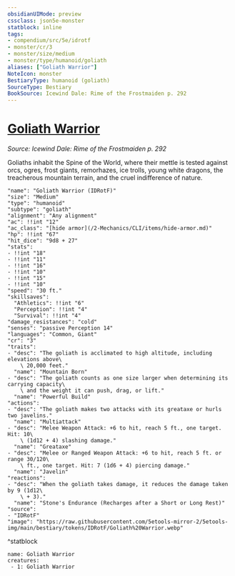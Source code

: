 ```yaml
---
obsidianUIMode: preview
cssclass: json5e-monster
statblock: inline
tags:
- compendium/src/5e/idrotf
- monster/cr/3
- monster/size/medium
- monster/type/humanoid/goliath
aliases: ["Goliath Warrior"]
NoteIcon: monster
BestiaryType: humanoid (goliath)
SourceType: Bestiary
BookSource: Icewind Dale: Rime of the Frostmaiden p. 292
---
```

# [Goliath Warrior](2-Mechanics/CLI/bestiary/humanoid/goliath-warrior-idrotf.md)
*Source: Icewind Dale: Rime of the Frostmaiden p. 292*  

Goliaths inhabit the Spine of the World, where their mettle is tested against orcs, ogres, frost giants, remorhazes, ice trolls, young white dragons, the treacherous mountain terrain, and the cruel indifference of nature.

```statblock
"name": "Goliath Warrior (IDRotF)"
"size": "Medium"
"type": "humanoid"
"subtype": "goliath"
"alignment": "Any alignment"
"ac": !!int "12"
"ac_class": "[hide armor](/2-Mechanics/CLI/items/hide-armor.md)"
"hp": !!int "67"
"hit_dice": "9d8 + 27"
"stats":
- !!int "18"
- !!int "11"
- !!int "16"
- !!int "10"
- !!int "15"
- !!int "10"
"speed": "30 ft."
"skillsaves":
  "Athletics": !!int "6"
  "Perception": !!int "4"
  "Survival": !!int "4"
"damage_resistances": "cold"
"senses": "passive Perception 14"
"languages": "Common, Giant"
"cr": "3"
"traits":
- "desc": "The goliath is acclimated to high altitude, including elevations above\
    \ 20,000 feet."
  "name": "Mountain Born"
- "desc": "The goliath counts as one size larger when determining its carrying capacity\
    \ and the weight it can push, drag, or lift."
  "name": "Powerful Build"
"actions":
- "desc": "The goliath makes two attacks with its greataxe or hurls two javelins."
  "name": "Multiattack"
- "desc": "Melee Weapon Attack: +6 to hit, reach 5 ft., one target. Hit: 10\
    \ (1d12 + 4) slashing damage."
  "name": "Greataxe"
- "desc": "Melee or Ranged Weapon Attack: +6 to hit, reach 5 ft. or range 30/120\
    \ ft., one target. Hit: 7 (1d6 + 4) piercing damage."
  "name": "Javelin"
"reactions":
- "desc": "When the goliath takes damage, it reduces the damage taken by 9 (1d12\
    \ + 3)."
  "name": "Stone's Endurance (Recharges after a Short or Long Rest)"
"source":
- "IDRotF"
"image": "https://raw.githubusercontent.com/5etools-mirror-2/5etools-img/main/bestiary/tokens/IDRotF/Goliath%20Warrior.webp"
```
^statblock

```encounter-table
name: Goliath Warrior
creatures:
 - 1: Goliath Warrior
```
